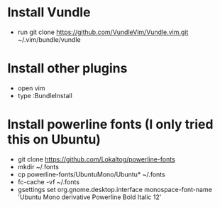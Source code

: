 # Install Vundle
- run git clone https://github.com/VundleVim/Vundle.vim.git ~/.vim/bundle/vundle

# Install other plugins
- open vim
- type :BundleInstall

# Install powerline fonts (I only tried this on Ubuntu)
- git clone https://github.com/Lokaltog/powerline-fonts
- mkdir ~/.fonts
- cp powerline-fonts/UbuntuMono/Ubuntu* ~/.fonts
- fc-cache -vf ~/.fonts
- gsettings set org.gnome.desktop.interface monospace-font-name 'Ubuntu Mono derivative Powerline Bold Italic 12'
